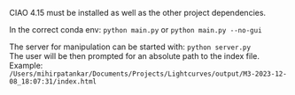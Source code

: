 CIAO 4.15 must be installed as well as the other project dependencies.

In the correct conda env:
`python main.py`
or
`python main.py --no-gui`

The server for manipulation can be started with:
`python server.py`\
The user will be then prompted for an absolute path to the index file.\
Example: `/Users/mihirpatankar/Documents/Projects/Lightcurves/output/M3-2023-12-08_18:07:31/index.html`